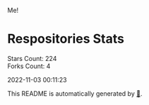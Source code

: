 Me!

# Respositories Stats
Stars Count: 224  
Forks Count: 4

2022-11-03 00:11:23  

This README is automatically generated by [🐰](https://github.com/rnitta/rnitta).

